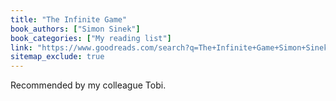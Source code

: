 ```yaml
---
title: "The Infinite Game"
book_authors: ["Simon Sinek"]
book_categories: ["My reading list"]
link: "https://www.goodreads.com/search?q=The+Infinite+Game+Simon+Sinek"
sitemap_exclude: true
---
```


Recommended by my colleague Tobi.
